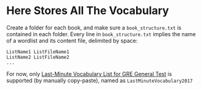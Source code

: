 # Here Stores All The Vocabulary

Create a folder for each book, and make sure a `book_structure.txt` is contained in each folder.
Every line in `book_structure.txt` implies the name of a wordlist and its content file, delimited by space:

```
ListName1 ListFileName1
ListName2 ListFileName2
...
```

For now, only [Last-Minute Vocabulary List for GRE General Test](http://i.xdf.cn/portal/Forms/Share/DownloadInfo.aspx?ResInfo=efe3744ca75546d9a2c742b30b743abf&Source=TeacherHome) is supported (by manually copy-paste), named as `LastMinuteVocabulary2017`
